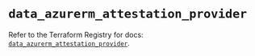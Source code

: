 # `data_azurerm_attestation_provider`

Refer to the Terraform Registry for docs: [`data_azurerm_attestation_provider`](https://registry.terraform.io/providers/hashicorp/azurerm/4.20.0/docs/data-sources/attestation_provider).
